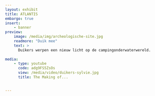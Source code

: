 ```yaml
---
layout: exhibit
title: ATLANTIS
embargo: true
insert:
    - banner
preview: 
    image: /media/img/archeologische-site.jpg
    readmore: "Duik mee"
    text: >
      Duikers werpen een nieuw licht op de campingonderwaterwereld.
        
media:
    - type: youtube
      code: adg9FS5ZsOs
      view: /media/video/duikers-sylvie.jpg
      title: The Making of...

      
---
```

